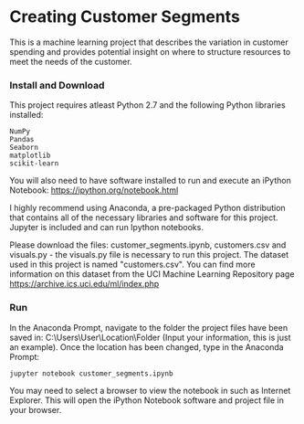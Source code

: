 # Creating Customer Segments

This is a machine learning project that describes the variation in customer spending and provides potential insight on where to structure resources to meet the needs of the customer. 

### Install and Download

This project requires atleast Python 2.7 and the following Python libraries installed: 

    NumPy
	Pandas
	Seaborn
    matplotlib
    scikit-learn

You will also need to have software installed to run and execute an iPython Notebook: https://ipython.org/notebook.html

I highly recommend using Anaconda, a pre-packaged Python distribution that contains all of the necessary libraries and software for this project. Jupyter is included and can run Ipython notebooks.

Please download the files: customer_segments.ipynb, customers.csv 	and visuals.py - the visuals.py file is necessary to run this project. The dataset used in this project is named "customers.csv". You can find more information on this dataset from the UCI Machine Learning Repository page https://archive.ics.uci.edu/ml/index.php


### Run

In the Anaconda Prompt, navigate to the folder the project files have been saved in: C:\Users\User\Location\Folder (Input your information, this is just an example). Once the location has been changed, type in the Anaconda Prompt:

    jupyter notebook customer_segments.ipynb

You may need to select a browser to view the notebook in such as Internet Explorer. This will open the iPython Notebook software and project file in your browser.
